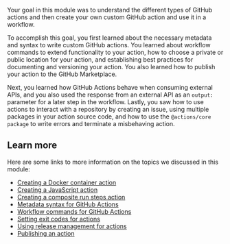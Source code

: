 Your goal in this module was to understand the different types of GitHub actions and then create your own custom GitHub action and use it in a workflow.

To accomplish this goal, you first learned about the necessary metadata and syntax to write custom GitHub actions. You learned about workflow commands to extend functionality to your action, how to choose a private or public location for your action, and establishing best practices for documenting and versioning your action. You also learned how to publish your action to the GitHub Marketplace.

Next, you learned how GitHub Actions behave when consuming external APIs, and you also used the response from an external API as an `output:` parameter for a later step in the workflow. Lastly, you saw how to use actions to interact with a repository by creating an issue, using multiple packages in your action source code, and how to use the `@actions/core package` to write errors and terminate a misbehaving action.

## Learn more

Here are some links to more information on the topics we discussed in this module:

- [Creating a Docker container action](https://docs.github.com/en/actions/creating-actions/creating-a-docker-container-action)
- [Creating a JavaScript action](https://docs.github.com/en/actions/creating-actions/creating-a-javascript-action)
- [Creating a composite run steps action](https://docs.github.com/en/actions/creating-actions/creating-a-composite-run-steps-action)
- [Metadata syntax for GitHub Actions](https://docs.github.com/en/actions/creating-actions/metadata-syntax-for-github-actions)
- [Workflow commands for GitHub Actions](https://docs.github.com/en/actions/reference/workflow-commands-for-github-actions)
- [Setting exit codes for actions](https://docs.github.com/en/actions/creating-actions/setting-exit-codes-for-actions)
- [Using release management for actions](https://docs.github.com/en/actions/creating-actions/about-actions#using-release-management-for-actions)
- [Publishing an action](https://docs.github.com/en/actions/creating-actions/publishing-actions-in-github-marketplace#publishing-an-action)
